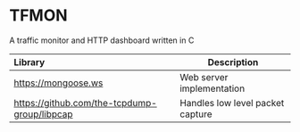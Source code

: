 # TFMON
 A traffic monitor and HTTP dashboard written in C
 
| Library                                       | Description                     |
|:----------------------------------------------|---------------------------------|
| https://mongoose.ws                          | Web server implementation        |
| https://github.com/the-tcpdump-group/libpcap | Handles low level packet capture |
